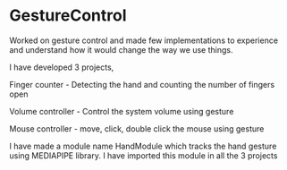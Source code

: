 # GestureControl
Worked on gesture control and made few implementations to experience and understand how it would change the way we use things.

I have developed 3 projects, 

Finger counter - Detecting the hand and counting the number of fingers open

Volume controller - Control the system volume using gesture 

Mouse controller - move, click, double click the mouse using gesture

I have made a module name HandModule which tracks the hand gesture using MEDIAPIPE library.
I have imported this module in all the 3 projects
